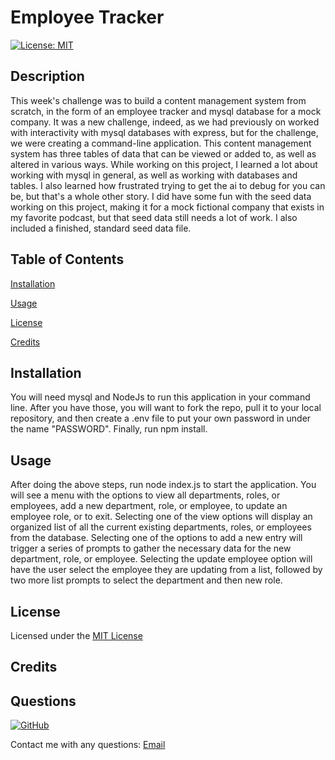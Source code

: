 # Employee Tracker

[![License: MIT](https://img.shields.io/badge/License-MIT-yellow.svg)](https://opensource.org/licenses/MIT) 

## Description

This week's challenge was to build a content management system from scratch, in the form of an employee tracker and mysql database for a mock company. It was a new challenge, indeed, as we had previously on worked with interactivity with mysql databases with express, but for the challenge, we were creating a command-line application. This content management system has three tables of data that can be viewed or added to, as well as altered in various ways. While working on this project, I learned a lot about working with mysql in general, as well as working with databases and tables. I also learned how frustrated trying to get the ai to debug for you can be, but that's a whole other story. I did have some fun with the seed data working on this project, making it for a mock fictional company that exists in my favorite podcast, but that seed data still needs a lot of work. I also included a finished, standard seed data file.
  
## Table of Contents
  
[Installation](#Installation)
  
[Usage](#Usage)

[License](#License)
    
[Credits](#Credits)

## Installation

You will need mysql and NodeJs to run this application in your command line. After you have those, you will want to fork the repo, pull it to your local repository, and then create a .env file to put your own password in under the name "PASSWORD". Finally, run npm install.

## Usage

After doing the above steps, run node index.js to start the application. You will see a menu with the options to view all departments, roles, or employees, add a new department, role, or employee, to update an employee role, or to exit. Selecting one of the view options will display an organized list of all the current existing departments, roles, or employees from the database. Selecting one of the options to add a new entry will trigger a series of prompts to gather the necessary data for the new department, role, or employee. Selecting the update employee option will have the user select the employee they are updating from a list, followed by two more list prompts to select the department and then new role.

## License

Licensed under the [MIT License](https://opensource.org/licenses/MIT)

## Credits

## Questions

[![GitHub](https://img.shields.io/badge/GitHub-WolfSpiderman-orange)](https://github.com/WolfSpiderman)

Contact me with any questions:
[Email](#)
